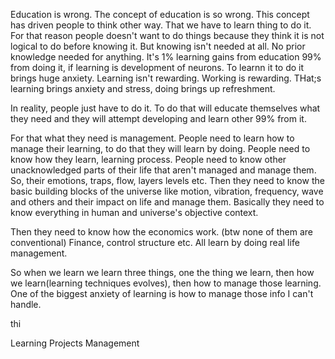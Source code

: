 Education is wrong. The concept of education is so wrong. This concept has driven people to think other way. That we have to learn thing to do it. For that reason people doesn't want to do things because they think it is not logical to do before knowing it. But knowing isn't needed at all. No prior knowledge needed for anything. It's 1% learning gains from education 99% from doing it, if learning is development of neurons. To learnn it to do it brings huge anxiety. Learning isn't rewarding. Working is rewarding. THat;s learning brings anxiety and stress, doing brings up refreshment.

In reality, people just have to do it. To do that will educate themselves what they need and they will attempt developing and learn other 99% from it.

For that what they need is management. People need to learn how to manage their learning, to do that they will learn by doing. People need to know how they learn, learning process. People need to know other unacknowledged parts of their life that aren't managed and manage them. So, their emotions, traps, flow, layers levels etc. Then they need to know the basic building blocks of the universe like motion, vibration, frequency, wave and others and their impact on life and manage them. Basically they need to know everything in human and universe's objective context.

Then they need to know how the economics work. (btw none of them are conventional) Finance, control structure etc. All learn by doing real life management.

So when we learn we learn three things, one the thing we learn, then how we learn(learning techniques evolves), then how to manage those learning. One of the biggest anxiety of learning is how to manage those info I can't handle.

thi

Learning
Projects
Management
